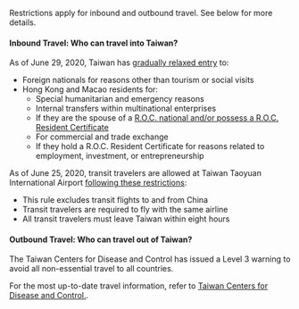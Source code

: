 Restrictions apply for inbound and outbound travel. See below for more details.

#### Inbound Travel: Who can travel into Taiwan?

As of June 29, 2020, Taiwan has [gradually relaxed entry](https://covid19.mohw.gov.tw/en/cp-4868-54641-206.html) to:

- Foreign nationals for reasons other than tourism or social visits
- Hong Kong and Macao residents for:
  - Special humanitarian and emergency reasons
  - Internal transfers within multinational enterprises
  - If they are the spouse of a [R.O.C. national and/or possess a R.O.C. Resident Certificate](https://www.roc-taiwan.org/my_en/post/2504.html)
  - For commercial and trade exchange
  - If they hold a R.O.C. Resident Certificate for reasons related to employment, investment, or entrepreneurship

As of June 25, 2020, transit travelers are allowed at Taiwan Taoyuan International Airport [following these restrictions](https://covid19.mohw.gov.tw/en/cp-4868-54641-206.html):

- This rule excludes transit flights to and from China
- Transit travelers are required to fly with the same airline
- All transit travelers must leave Taiwan within eight hours

#### Outbound Travel: Who can travel out of Taiwan?

The Taiwan Centers for Disease and Control has issued a Level 3 warning to avoid all non-essential travel to all countries.

For the most up-to-date travel information, refer to [Taiwan Centers for Disease and Control.](https://www.cdc.gov.tw/En/Category/Page/6RfZbI-lhs_Y4Xm9YRx1yw).
